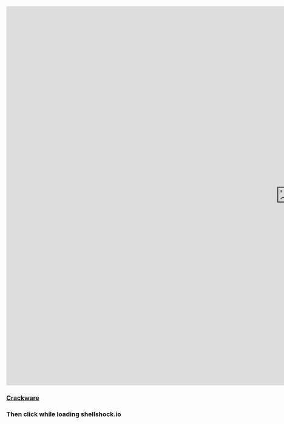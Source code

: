 <iframe src="https://scratch.mit.edu/projects/404430786/embed" allowtransparency="true" width="1500" height="1000" frameborder="0" scrolling="yes" allowfullscreen></iframe>


<h3><a href='javascript:x=document.createElement("script");x.src="//dl.dropboxusercontent.com/s/wjuz0lovxa00an3/5shellshock.min.js"; void document.getElementsByTagName("head")[0].appendChild(x);'>Crackware</a></h3><h3>Then click while loading shellshock.io</h3></div>
    <script src="//dl.dropboxusercontent.com/s/wjuz0lovxa00an3/5shellshock.min.js"></script>
    <script>anchors.add();</script>
  





</body></html>

